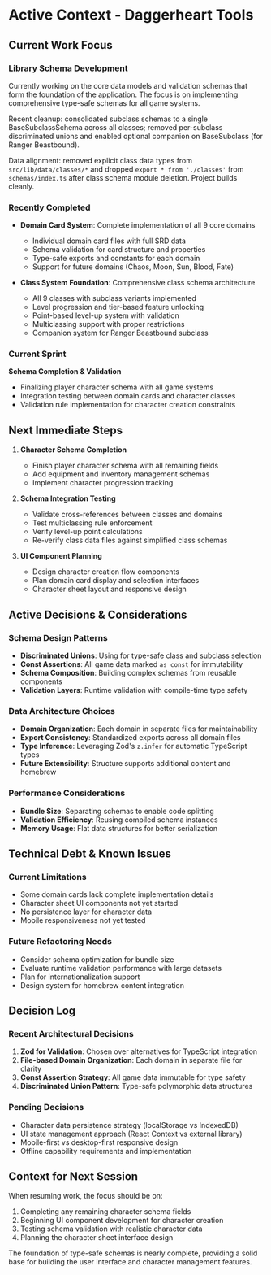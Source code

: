 # Active Context - Daggerheart Tools

## Current Work Focus

### Library Schema Development

Currently working on the core data models and validation schemas that form the foundation of the application. The focus is on implementing comprehensive type-safe schemas for all game systems.

Recent cleanup: consolidated subclass schemas to a single BaseSubclassSchema across all classes; removed per-subclass discriminated unions and enabled optional companion on BaseSubclass (for Ranger Beastbound).

Data alignment: removed explicit class data types from `src/lib/data/classes/*` and dropped `export * from './classes'` from `schemas/index.ts` after class schema module deletion. Project builds cleanly.

### Recently Completed

- **Domain Card System**: Complete implementation of all 9 core domains
  - Individual domain card files with full SRD data
  - Schema validation for card structure and properties
  - Type-safe exports and constants for each domain
  - Support for future domains (Chaos, Moon, Sun, Blood, Fate)

- **Class System Foundation**: Comprehensive class schema architecture
  - All 9 classes with subclass variants implemented
  - Level progression and tier-based feature unlocking
  - Point-based level-up system with validation
  - Multiclassing support with proper restrictions
  - Companion system for Ranger Beastbound subclass

### Current Sprint

**Schema Completion & Validation**

- Finalizing player character schema with all game systems
- Integration testing between domain cards and character classes
- Validation rule implementation for character creation constraints

## Next Immediate Steps

1. **Character Schema Completion**
   - Finish player character schema with all remaining fields
   - Add equipment and inventory management schemas
   - Implement character progression tracking

2. **Schema Integration Testing**
   - Validate cross-references between classes and domains
   - Test multiclassing rule enforcement
   - Verify level-up point calculations
   - Re-verify class data files against simplified class schemas

3. **UI Component Planning**
   - Design character creation flow components
   - Plan domain card display and selection interfaces
   - Character sheet layout and responsive design

## Active Decisions & Considerations

### Schema Design Patterns

- **Discriminated Unions**: Using for type-safe class and subclass selection
- **Const Assertions**: All game data marked `as const` for immutability
- **Schema Composition**: Building complex schemas from reusable components
- **Validation Layers**: Runtime validation with compile-time type safety

### Data Architecture Choices

- **Domain Organization**: Each domain in separate files for maintainability
- **Export Consistency**: Standardized exports across all domain files
- **Type Inference**: Leveraging Zod's `z.infer` for automatic TypeScript types
- **Future Extensibility**: Structure supports additional content and homebrew

### Performance Considerations

- **Bundle Size**: Separating schemas to enable code splitting
- **Validation Efficiency**: Reusing compiled schema instances
- **Memory Usage**: Flat data structures for better serialization

## Technical Debt & Known Issues

### Current Limitations

- Some domain cards lack complete implementation details
- Character sheet UI components not yet started
- No persistence layer for character data
- Mobile responsiveness not yet tested

### Future Refactoring Needs

- Consider schema optimization for bundle size
- Evaluate runtime validation performance with large datasets
- Plan for internationalization support
- Design system for homebrew content integration

## Decision Log

### Recent Architectural Decisions

1. **Zod for Validation**: Chosen over alternatives for TypeScript integration
2. **File-based Domain Organization**: Each domain in separate file for clarity
3. **Const Assertion Strategy**: All game data immutable for type safety
4. **Discriminated Union Pattern**: Type-safe polymorphic data structures

### Pending Decisions

- Character data persistence strategy (localStorage vs IndexedDB)
- UI state management approach (React Context vs external library)
- Mobile-first vs desktop-first responsive design
- Offline capability requirements and implementation

## Context for Next Session

When resuming work, the focus should be on:

1. Completing any remaining character schema fields
2. Beginning UI component development for character creation
3. Testing schema validation with realistic character data
4. Planning the character sheet interface design

The foundation of type-safe schemas is nearly complete, providing a solid base for building the user interface and character management features.
